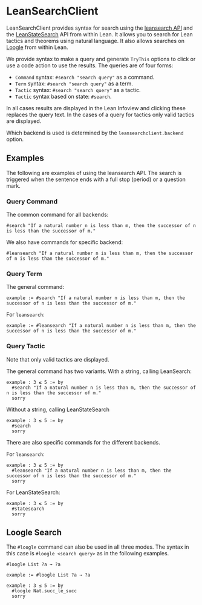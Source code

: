 # LeanSearchClient

LeanSearchClient provides syntax for search using the [leansearch API](https://leansearch.net/) and the [LeanStateSearch](https://premise-search.com) API from within Lean. It allows you to search for Lean tactics and theorems using natural language. It also allows searches on [Loogle](https://loogle.lean-lang.org/json) from within Lean.

We provide syntax to make a query and generate `TryThis` options to click or use a code action to use the results. The queries are of four forms:

* `Command` syntax: `#search "search query"` as a command.
* `Term` syntax: `#search "search query"` as a term.
* `Tactic` syntax: `#search "search query"` as a tactic.
* `Tactic` syntax based on state: `#search`.

In all cases results are displayed in the Lean Infoview and clicking these replaces the query text. In the cases of a query for tactics only valid tactics are displayed.

Which backend is used is determined by the `leansearchclient.backend` option.

## Examples

The following are examples of using the leansearch API. The search is triggered when the sentence ends with a full stop (period) or a question mark.

### Query Command

The common command for all backends:

```lean
#search "If a natural number n is less than m, then the successor of n is less than the successor of m."
```

We also have commands for specific backend:

```lean
#leansearch "If a natural number n is less than m, then the successor of n is less than the successor of m."
```

### Query Term

The general command:

```lean
example := #search "If a natural number n is less than m, then the successor of n is less than the successor of m."
```


For `leansearch`:

```lean
example := #leansearch "If a natural number n is less than m, then the successor of n is less than the successor of m."
```

### Query Tactic

Note that only valid tactics are displayed.

The general command has two variants. With a string, calling LeanSearch:

```lean
example : 3 ≤ 5 := by
  #search "If a natural number n is less than m, then the successor of n is less than the successor of m."
  sorry
```

Without a string, calling LeanStateSearch

```lean
example : 3 ≤ 5 := by
  #search
  sorry
```

There are also specific commands for the different backends.

For `leansearch`:

```lean
example : 3 ≤ 5 := by
  #leansearch "If a natural number n is less than m, then the successor of n is less than the successor of m."
  sorry
```

For LeanStateSearch:

```lean
example : 3 ≤ 5 := by
  #statesearch
  sorry
```


## Loogle Search

The `#loogle` command can also be used in all three modes. The syntax in this case is `#loogle <search query>` as in the following examples.

```lean
#loogle List ?a → ?a

example := #loogle List ?a → ?a

example : 3 ≤ 5 := by
  #loogle Nat.succ_le_succ
  sorry
```